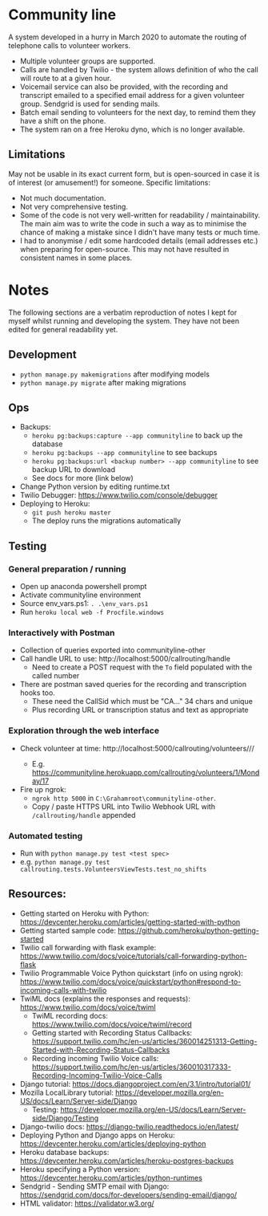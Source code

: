 # Community line

A system developed in a hurry in March 2020 to automate the routing of telephone
calls to volunteer workers.

- Multiple volunteer groups are supported.
- Calls are handled by Twilio - the system allows definition of who the call
  will route to at a given hour.
- Voicemail service can also be provided, with the recording and transcript
  emailed to a specified email address for a given volunteer group. Sendgrid is
  used for sending mails.
- Batch email sending to volunteers for the next day, to remind them they have a
  shift on the phone.
- The system ran on a free Heroku dyno, which is no longer available.

## Limitations

May not be usable in its exact current form, but is open-sourced in case it is
of interest (or amusement!) for someone. Specific limitations:

- Not much documentation.
- Not very comprehensive testing.
- Some of the code is not very well-written for readability / maintainability.
  The main aim was to write the code in such a way as to minimise the chance of
  making a mistake since I didn't have many tests or much time.
- I had to anonymise / edit some hardcoded details (email addresses etc.) when
  preparing for open-source. This may not have resulted in consistent names in
  some places.

# Notes

The following sections are a verbatim reproduction of notes I kept for myself
whilst running and developing the system. They have not been edited for general
readability yet.

## Development

- `python manage.py makemigrations` after modifying models
- `python manage.py migrate` after making migrations

## Ops

- Backups:
  - `heroku pg:backups:capture --app communityline` to back up the database
  - `heroku pg:backups --app communityline` to see backups
  - `heroku pg:backups:url <backup number> --app communityline` to see backup URL to download
  - See docs for more (link below)
- Change Python version by editing runtime.txt
- Twilio Debugger: https://www.twilio.com/console/debugger
- Deploying to Heroku:
  - `git push heroku master`
  - The deploy runs the migrations automatically

## Testing

### General preparation / running

- Open up anaconda powershell prompt
- Activate communityline environment
- Source env_vars.ps1: `. .\env_vars.ps1`
- Run `heroku local web -f Procfile.windows`

### Interactively with Postman

- Collection of queries exported into communityline-other
- Call handle URL to use: http://localhost:5000/callrouting/handle
  - Need to create a POST request with the `To` field populated with the called number
- There are postman saved queries for the recording and transcription hooks too.
  - These need the CallSid which must be "CA..." 34 chars and unique
  - Plus recording URL or transcription status and text as appropriate

### Exploration through the web interface

- Check volunteer at time: http://localhost:5000/callrouting/volunteers/<group id>/<day>/<time>
  - E.g. https://communityline.herokuapp.com/callrouting/volunteers/1/Monday/17
- Fire up ngrok:
  - `ngrok http 5000` in `C:\Grahamroot\communityline-other`.
  - Copy / paste HTTPS URL into Twilio Webhook URL with `/callrouting/handle` appended

### Automated testing

- Run with `python manage.py test <test spec>`
- e.g. `python manage.py test callrouting.tests.VolunteersViewTests.test_no_shifts`

## Resources:

- Getting started on Heroku with Python: https://devcenter.heroku.com/articles/getting-started-with-python
- Getting started sample code: https://github.com/heroku/python-getting-started
- Twilio call forwarding with flask example: https://www.twilio.com/docs/voice/tutorials/call-forwarding-python-flask
- Twilio Programmable Voice Python quickstart (info on using ngrok): https://www.twilio.com/docs/voice/quickstart/python#respond-to-incoming-calls-with-twilio
- TwiML docs (explains the responses and requests): https://www.twilio.com/docs/voice/twiml
  - TwiML recording docs: https://www.twilio.com/docs/voice/twiml/record
  - Getting started with Recording Status Callbacks: https://support.twilio.com/hc/en-us/articles/360014251313-Getting-Started-with-Recording-Status-Callbacks
  - Recording incoming Twilio Voice calls: https://support.twilio.com/hc/en-us/articles/360010317333-Recording-Incoming-Twilio-Voice-Calls
- Django tutorial: https://docs.djangoproject.com/en/3.1/intro/tutorial01/
- Mozilla LocalLibrary tutorial: https://developer.mozilla.org/en-US/docs/Learn/Server-side/Django
  - Testing: https://developer.mozilla.org/en-US/docs/Learn/Server-side/Django/Testing
- Django-twilio docs: https://django-twilio.readthedocs.io/en/latest/
- Deploying Python and Django apps on Heroku: https://devcenter.heroku.com/articles/deploying-python
- Heroku database backups: https://devcenter.heroku.com/articles/heroku-postgres-backups
- Heroku specifying a Python version: https://devcenter.heroku.com/articles/python-runtimes
- Sendgrid - Sending SMTP email with Django: https://sendgrid.com/docs/for-developers/sending-email/django/
- HTML validator: https://validator.w3.org/
